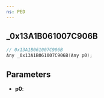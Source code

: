 ```yaml
---
ns: PED
---
```

## _0x13A1B061007C906B

```c
// 0x13A1B061007C906B
Any _0x13A1B061007C906B(Any p0);
```

## Parameters
* **p0**:

